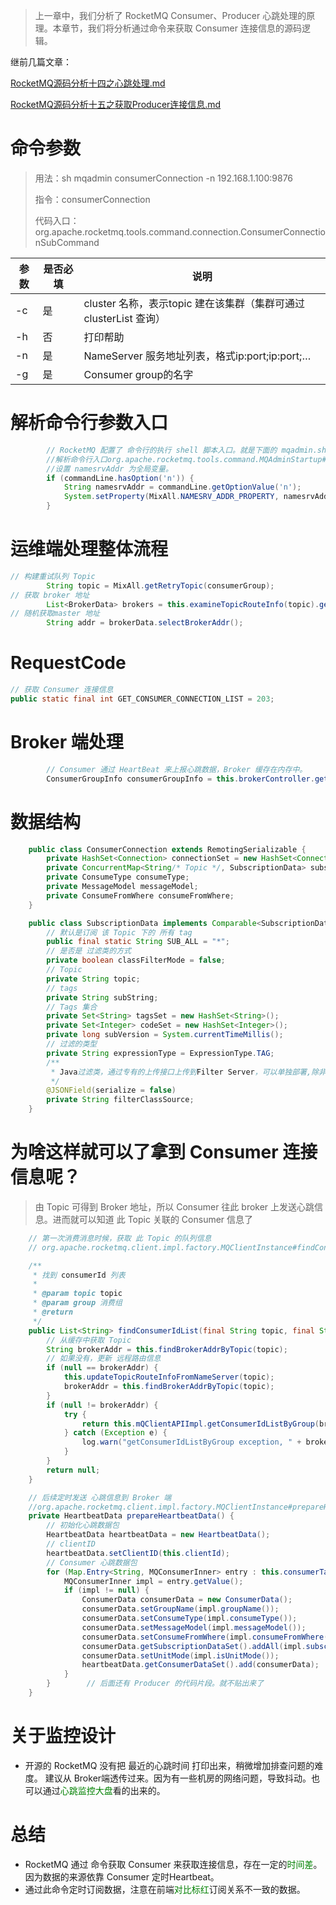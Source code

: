 > 上一章中，我们分析了 RocketMQ Consumer、Producer 心跳处理的原理。本章节，我们将分析通过命令来获取 Consumer 连接信息的源码逻辑。

继前几篇文章：

[RocketMQ源码分析十四之心跳处理.md](RocketMQ源码分析之十四心跳处理.md)

[RocketMQ源码分析十五之获取Producer连接信息.md](RocketMQ源码分析之十五获取Producer连接信息.md)



# 命令参数

> 用法：sh mqadmin consumerConnection -n 192.168.1.100:9876
>
> 指令：consumerConnection
>
> 代码入口：
> org.apache.rocketmq.tools.command.connection.ConsumerConnectionSubCommand

| 参数 | 是否必填 | 说明                                                         |
| ---- | -------- | ------------------------------------------------------------ |
| -c   | 是       | cluster 名称，表示topic 建在该集群（集群可通过clusterList 查询） |
| -h   | 否       | 打印帮助                                                     |
| -n   | 是       | NameServer 服务地址列表，格式ip:port;ip:port;…               |
| -g   | 是       | Consumer group的名字                                         |



# 解析命令行参数入口

```java
        // RocketMQ 配置了 命令行的执行 shell 脚本入口。就是下面的 mqadmin.sh 这个文件mqadmin.sh
        //解析命令行入口org.apache.rocketmq.tools.command.MQAdminStartup#main0
        //设置 namesrvAddr 为全局变量。
        if (commandLine.hasOption('n')) {
            String namesrvAddr = commandLine.getOptionValue('n');
            System.setProperty(MixAll.NAMESRV_ADDR_PROPERTY, namesrvAddr);
        }
```



# 运维端处理整体流程

```java
// 构建重试队列 Topic
        String topic = MixAll.getRetryTopic(consumerGroup);
// 获取 broker 地址
        List<BrokerData> brokers = this.examineTopicRouteInfo(topic).getBrokerDatas();
// 随机获取master 地址
        String addr = brokerData.selectBrokerAddr();

```



# RequestCode

```java
// 获取 Consumer 连接信息
public static final int GET_CONSUMER_CONNECTION_LIST = 203;
```



# Broker 端处理

```java
        // Consumer 通过 HeartBeat 来上报心跳数据，Broker 缓存在内存中。
        ConsumerGroupInfo consumerGroupInfo = this.brokerController.getConsumerManager().getConsumerGroupInfo(requestHeader.getConsumerGroup());
```



# 数据结构

```java
    public class ConsumerConnection extends RemotingSerializable {
        private HashSet<Connection> connectionSet = new HashSet<Connection>();
        private ConcurrentMap<String/* Topic */, SubscriptionData> subscriptionTable = new ConcurrentHashMap<String, SubscriptionData>();
        private ConsumeType consumeType;
        private MessageModel messageModel;
        private ConsumeFromWhere consumeFromWhere;
    }

    public class SubscriptionData implements Comparable<SubscriptionData> {
        // 默认是订阅 该 Topic 下的 所有 tag   
        public final static String SUB_ALL = "*";
        // 是否是 过滤类的方式   
        private boolean classFilterMode = false;
        // Topic   
        private String topic;
        // tags   
        private String subString;
        // Tags 集合   
        private Set<String> tagsSet = new HashSet<String>();
        private Set<Integer> codeSet = new HashSet<Integer>();
        private long subVersion = System.currentTimeMillis();
        // 过滤的类型    
        private String expressionType = ExpressionType.TAG;
        /**
         * Java过滤类，通过专有的上传接口上传到Filter Server，可以单独部署,除非压力特别大
         */
        @JSONField(serialize = false)
        private String filterClassSource;
    }
```



# 为啥这样就可以了拿到 Consumer 连接信息呢？

> 由 Topic 可得到 Broker 地址，所以 Consumer 往此 broker 上发送心跳信息。进而就可以知道 此 Topic 关联的 Consumer 信息了

```java
    // 第一次消费消息时候，获取 此 Topic 的队列信息
    // org.apache.rocketmq.client.impl.factory.MQClientInstance#findConsumerIdList

    /**
     * 找到 consumerId 列表
     *
     * @param topic topic
     * @param group 消费组
     * @return
     */
    public List<String> findConsumerIdList(final String topic, final String group) {
        // 从缓存中获取 Topic     
        String brokerAddr = this.findBrokerAddrByTopic(topic);
        // 如果没有，更新 远程路由信息     
        if (null == brokerAddr) {
            this.updateTopicRouteInfoFromNameServer(topic);
            brokerAddr = this.findBrokerAddrByTopic(topic);
        }
        if (null != brokerAddr) {
            try {
                return this.mQClientAPIImpl.getConsumerIdListByGroup(brokerAddr, group, 3000);
            } catch (Exception e) {
                log.warn("getConsumerIdListByGroup exception, " + brokerAddr + " " + group, e);
            }
        }
        return null;
    }

    // 后续定时发送 心跳信息到 Broker 端
    //org.apache.rocketmq.client.impl.factory.MQClientInstance#prepareHeartbeatData
    private HeartbeatData prepareHeartbeatData() {
        // 初始化心跳数据包       
        HeartbeatData heartbeatData = new HeartbeatData();
        // clientID       
        heartbeatData.setClientID(this.clientId);
        // Consumer 心跳数据包        
        for (Map.Entry<String, MQConsumerInner> entry : this.consumerTable.entrySet()) {
            MQConsumerInner impl = entry.getValue();
            if (impl != null) {
                ConsumerData consumerData = new ConsumerData();
                consumerData.setGroupName(impl.groupName());
                consumerData.setConsumeType(impl.consumeType());
                consumerData.setMessageModel(impl.messageModel());
                consumerData.setConsumeFromWhere(impl.consumeFromWhere());
                consumerData.getSubscriptionDataSet().addAll(impl.subscriptions());
                consumerData.setUnitMode(impl.isUnitMode());
                heartbeatData.getConsumerDataSet().add(consumerData);
            }
        }        // 后面还有 Producer 的代码片段。就不贴出来了
    }
```



# 关于监控设计

- 开源的 RocketMQ 没有把 最近的心跳时间 打印出来，稍微增加排查问题的难度。
建议从 Broker端透传过来。因为有一些机房的网络问题，导致抖动。也可以通过<font color='green'>心跳监控大盘</font>看的出来的。



# 总结

- RocketMQ 通过 命令获取 Consumer 来获取连接信息，存在一定的<font color='green'>时间差</font>。
因为数据的来源依靠 Consumer 定时Heartbeat。
- 通过此命令定时订阅数据，注意在前端<font color='green'>对比标红</font>订阅关系不一致的数据。